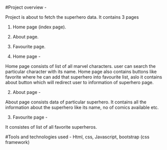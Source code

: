 #Project overview -

Project is about to fetch the superhero data.
It contains 3 pages

1. Home page (index page).
2. About page.
3. Favourite page.

4. Home page -

Home page consists of list of all marvel characters. user can search the particular character with its name.
Home page also contains buttons like favorite where he can add that superhero into favourite list, aslo
it contains about button which will redirect user to information of superhero page.

2. About page -

About page consists data of particular superhero. It contains all the information about the superhero like its name, no of comics available etc.

3. Favourite page -

It consistes of list of all favorite superheros.

#Tools and technologies used -
Html, css, Javascript, bootstrap (css framework)
